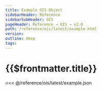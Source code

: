 ```yaml
---
title: Example OIS Object
sidebarHeader: Reference
sidebarSubHeader: OIS
pageHeader: Reference → OIS → v2.0
path: /reference/ois/latest/example.html
version:
outline: deep
tags:
---
```


<VersionWarning/>

<PageHeader/>

<SearchHighlight/>

<FlexStartTag/>

# {{$frontmatter.title}}

<<< @/reference/ois/latest/example.json

<FlexEndTag/>
